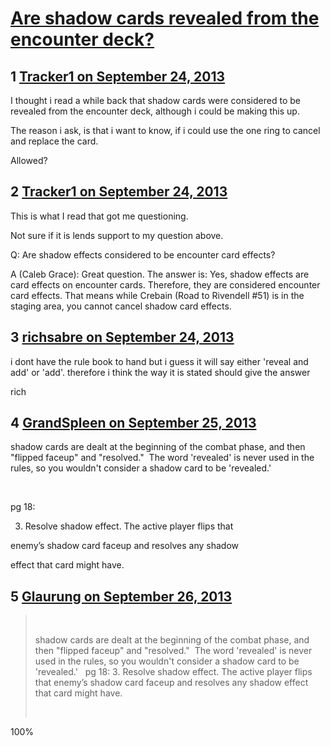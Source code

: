 # [Are shadow cards revealed from the encounter deck?](https://community.fantasyflightgames.com/topic/90968-are-shadow-cards-revealed-from-the-encounter-deck/)

## 1 [Tracker1 on September 24, 2013](https://community.fantasyflightgames.com/topic/90968-are-shadow-cards-revealed-from-the-encounter-deck/?do=findComment&comment=874182)

I thought i read a while back that shadow cards were considered to be revealed from the encounter deck, although i could be making this up.

The reason i ask, is that i want to know, if i could use the one ring to cancel and replace the card.

Allowed?

## 2 [Tracker1 on September 24, 2013](https://community.fantasyflightgames.com/topic/90968-are-shadow-cards-revealed-from-the-encounter-deck/?do=findComment&comment=874310)

This is what I read that got me questioning.

Not sure if it is lends support to my question above.

Q: Are shadow effects considered to be encounter card effects?

A (Caleb Grace): Great question. The answer is: Yes, shadow effects are card effects on encounter cards. Therefore, they are considered encounter card effects. That means while Crebain (Road to Rivendell #51) is in the staging area, you cannot cancel shadow card effects.

## 3 [richsabre on September 24, 2013](https://community.fantasyflightgames.com/topic/90968-are-shadow-cards-revealed-from-the-encounter-deck/?do=findComment&comment=874427)

i dont have the rule book to hand but i guess it will say either 'reveal and add' or 'add'. therefore i think the way it is stated should give the answer

rich

## 4 [GrandSpleen on September 25, 2013](https://community.fantasyflightgames.com/topic/90968-are-shadow-cards-revealed-from-the-encounter-deck/?do=findComment&comment=874693)

shadow cards are dealt at the beginning of the combat phase, and then "flipped faceup" and "resolved."  The word 'revealed' is never used in the rules, so you wouldn't consider a shadow card to be 'revealed.'

 

pg 18:

3. Resolve shadow effect. The active player flips that

enemy’s shadow card faceup and resolves any shadow

effect that card might have.

## 5 [Glaurung on September 26, 2013](https://community.fantasyflightgames.com/topic/90968-are-shadow-cards-revealed-from-the-encounter-deck/?do=findComment&comment=875731)

>  
> 
> shadow cards are dealt at the beginning of the combat phase, and then "flipped faceup" and "resolved."  The word 'revealed' is never used in the rules, so you wouldn't consider a shadow card to be 'revealed.'
>  
> pg 18:
> 3. Resolve shadow effect. The active player flips that
> enemy’s shadow card faceup and resolves any shadow
> effect that card might have.
> 
>  

100% 

